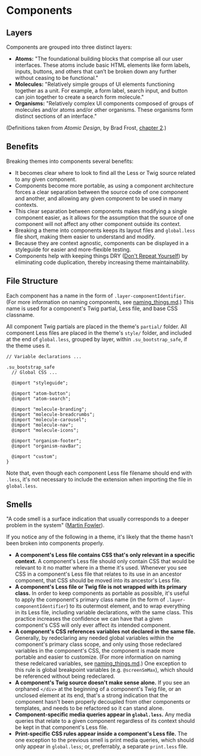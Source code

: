# Components

## Layers

Components are grouped into three distinct layers:

- **Atoms:** "The foundational building blocks that comprise all our user interfaces. These atoms include basic HTML elements 
like form labels, inputs, buttons, and others that can’t be broken down any further without ceasing to be functional."
- **Molecules:** "Relatively simple groups of UI elements functioning together as a unit. For example, a form label, search 
input, and button can join together to create a search form molecule."
- **Organisms:** "Relatively complex UI components composed of groups of molecules and/or atoms and/or other organisms. These 
organisms form distinct sections of an interface."

(Definitions taken from *Atomic Design*, by Brad Frost, [chapter 2](http://atomicdesign.bradfrost.com/chapter-2/).)

## Benefits

Breaking themes into components several benefits:

- It becomes clear where to look to find all the Less or Twig source related to any given component.
- Components become more portable, as using a component architecture forces a clear separation between the source code of one
component and another, and allowing any given component to be used in many contexts.
- This clear separation between components makes modifying a single component easier, as it allows for the assumption that the
source of one component will not affect any other component outside its context.
- Breaking a theme into components keeps its layout files and `global.less` file short, making them easier to understand and
modify.
- Because they are context agnostic, components can be displayed in a styleguide for easier and more-flexible testing.
- Components help with keeping things DRY ([Don't Repeat Yourself](http://programmer.97things.oreilly.com/wiki/index.php/Don%27t_Repeat_Yourself)) by eliminating code duplication, thereby increasing theme
maintainability.

## File Structure

Each component has a name in the form of `.layer-componentIdentifier`. (For more information on naming components, see 
[naming_things.md](https://github.com/SimpleUpdates/ThemeHandbook/blob/master/naming_things.md).) This name is used for a 
component's Twig partial, Less file, and base CSS classname.

All component Twig partials are placed in the theme's `partial/` folder. All component Less files are placed in the theme's
`style/` folder, and included at the end of `global.less`, grouped by layer, within `.su_bootstrap_safe`, if the theme uses it.

```Less
// Variable declarations ...

.su_bootstrap_safe
  // Global CSS ...

  @import "styleguide";

  @import "atom-button";
  @import "atom-search";

  @import "molecule-branding";
  @import "molecule-breadcrumbs";
  @import "molecule-carousel";
  @import "molecule-nav";
  @import "molecule-icons";

  @import "organism-footer";
  @import "organism-navBar";

  @import "custom";
}
```

Note that, even though each component Less file filename should end with `.less`, it's not necessary to include the 
extension when importing the file in `global.less`.

## Smells

"A code smell is a surface indication that usually corresponds to a deeper problem in the system" ([Martin Fowler](https://www.martinfowler.com/bliki/CodeSmell.html)).

If you notice any of the following in a theme, it's likely that the theme hasn't been broken into components properly.

- **A component's Less file contains CSS that's only relevant in a specific context.** A component's Less file should only
contain CSS that would be relevant to it no matter where in a theme it's used. Whenever you see CSS in a component's Less file
that relates to its use in an ancestor component, that CSS should be moved into its ancestor's Less file.
- **A component's Less file or Twig file is not wrapped with its primary class.** In order to keep components as portable as
possible, it's useful to apply the component's primary class name (in the form of `.layer-componentIdentifier`) to its 
outermost element, and to wrap everything in its Less file, including variable declarations, with the same class. This practice
increases the confidence we can have that a given component's CSS will only ever affect its intended component.
- **A component's CSS references variables not declared in the same file.** Generally, by redeclaring any needed global variables within the component's primary class scope, and only using those redeclared variables in the component's CSS, the component is made more portable and easier to customize. (For more information on naming these redelcared variables, see [naming_things.md](https://github.com/SimpleUpdates/ThemeHandbook/blob/master/naming_things.md).) One exception to this rule is global breakpoint variables (e.g. `@screenSmMax`), which should be referenced without being redeclared. 
- **A component's Twig source doesn't make sense alone.** If you see an orphaned `</div>` at the beginning of a component's Twig file, or an unclosed element at its end, that's a strong indication that the component hasn't been properly decoupled
from other components or templates, and needs to be refactored so it can stand alone.
- **Component-specific media queries appear in `global.less`.** Any media queries that relate to a given component regardless of its context should be kept in that component's Less file.
- **Print-specific CSS rules appear inside a component's Less file.** The one exception to the previous smell is print media queries, which should only appear in `global.less`; or, preferrably, a separate `print.less` file.
